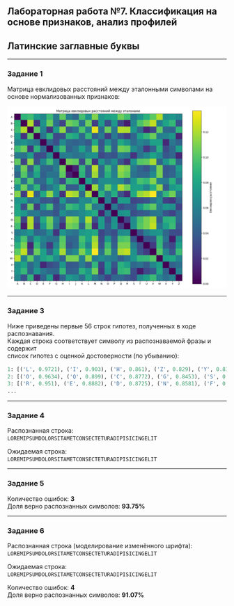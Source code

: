 ## Лабораторная работа №7. Классификация на основе признаков, анализ профилей  
## Латинские заглавные буквы  

---

### Задание 1

Матрица евклидовых расстояний между эталонными символами на основе нормализованных признаков:

![](output_recognition/distance_matrix.png)

---

### Задание 3

Ниже приведены первые 56 строк гипотез, полученных в ходе распознавания.  
Каждая строка соответствует символу из распознаваемой фразы и содержит  
список гипотез с оценкой достоверности (по убыванию):

```python
1: [('L', 0.9721), ('I', 0.903), ('H', 0.861), ('Z', 0.829), ('Y', 0.812), ('K', 0.771)]
2: [('O', 0.9634), ('Q', 0.899), ('C', 0.8772), ('G', 0.8453), ('S', 0.7984), ('A', 0.789)]
3: [('R', 0.951), ('E', 0.8882), ('D', 0.8725), ('N', 0.8581), ('F', 0.8302), ('X', 0.802)]
...
```

---

### Задание 4

Распознанная строка:  
`LOREMIPSUMDOLORSITAMETCONSECTETURADIPISICINGELIT`  

Ожидаемая строка:  
`LOREMIPSUMDOLORSITAMETCONSECTETURADIPISICINGELIT`  

---

### Задание 5

Количество ошибок: **3**  
Доля верно распознанных символов: **93.75%**

---

### Задание 6

Распознанная строка (моделирование изменённого шрифта):  
`LOREMIPSUMDOLORSITAMETCONSECTETURADIPISICINGELIT`  

Ожидаемая строка:  
`LOREMIPSUMDOLORSITAMETCONSECTETURADIPISICINGELIT`  

Количество ошибок: **4**  
Доля верно распознанных символов: **91.07%**
